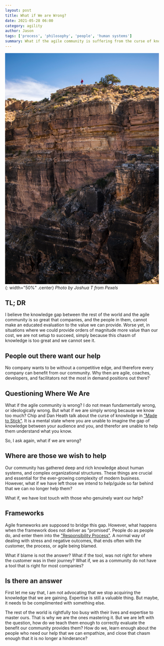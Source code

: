 ```yaml
---
layout: post
title: What if We are Wrong?
date: 2021-05-28 06:00
category: agility
author: Jason
tags: ['process', 'philosophy', 'people', 'human systems']
summary: What if the agile community is suffering from the curse of knowledge?
---
```


![Person on far away cliff](/assets/img/posts/2021/05/pexels-joshua-t-954283.jpg){: width="50%" .center}
_Photo by Joshua T from Pexels_

## TL; DR

I believe the knowledge gap between the rest of the world and the agile community is so great that companies, and the people in them, cannot make an educated evaluation to the value we can provide. Worse yet, in situations where we could provide orders of magnitude more value than our cost, we are not setup to succeed, simply because this chasm of knowledge is too great and we cannot see it.

## People out there want our help

No company wants to be without a competitive edge, and therefore every company can benefit from our community. Why then are agile, coaches, developers, and facilitators not the most in demand positions out there?

## Questioning Where We Are

What if the agile community is wrong? I do not mean fundamentally wrong, or ideologically wrong. But what if we are simply wrong because we know too much? Chip and Dan Heath talk about the curse of knowledge in ["Made to Stick"](https://www.amazon.com/Made-Stick-Ideas-Survive-Others/dp/1400064287). It is a mental state where you are unable to imagine the gap of knowledge between your audience and you, and therefor are unable to help them understand what you know.

So, I ask again, what if we are wrong?

## Where are those we wish to help

Our community has gathered deep and rich knowledge about human systems, and complex organizational structures. These things are crucial and essential for the ever-growing complexity of modern business. However, what if we have left those we intend to help/guide so far behind that we can no longer help them?

What if, we have lost touch with those who genuinely want our help?

## Frameworks

Agile frameworks are supposed to bridge this gap. However, what happens when the framework does not deliver as "promised". People do as people do, and enter them into the ["Responsibility Process"](https://responsibility.com/the-responsibility-process/). A normal way of dealing with stress and negative outcomes, that ends often with the customer, the process, or agile being blamed.

What if blame is not the answer? What if the tool, was not right for where the customer was in their journey? What if, we as a community do not have a tool that is right for most companies?

## Is there an answer

First let me say that, I am not advocating that we stop acquiring the knowledge that we are gaining. Expertise is still a valuable thing. But maybe, it needs to be complimented with something else.

The rest of the world is rightfully too busy with their lives and expertise to master ours. That is why we are the ones mastering it. But we are left with the question, how do we teach them enough to correctly evaluate the benefit our community provides them? How do we, learn enough about the people who need our help that we can empathize, and close that chasm enough that it is no longer a hinderance?

